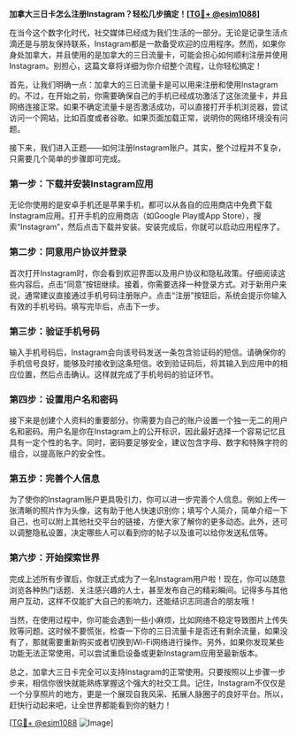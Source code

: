 **加拿大三日卡怎么注册Instagram？轻松几步搞定！[[TG💪+ @esim1088](https://t.me/s/esim1088)]**

在当今这个数字化时代，社交媒体已经成为我们生活的一部分。无论是记录生活点滴还是与朋友保持联系，Instagram都是一款备受欢迎的应用程序。然而，如果你身处加拿大，并且使用的是加拿大的三日流量卡，可能会担心如何顺利注册并使用Instagram。别担心，这篇文章将详细为你介绍整个流程，让你轻松搞定！

首先，让我们明确一点：加拿大的三日流量卡是可以用来注册和使用Instagram的。不过，在开始之前，你需要确保自己的手机已经成功激活了这张流量卡，并且网络连接正常。如果不确定流量卡是否激活成功，可以直接打开手机浏览器，尝试访问一个网站，比如百度或者谷歌。如果页面加载正常，说明你的网络环境没有问题。

接下来，我们进入正题——如何注册Instagram账户。其实，整个过程并不复杂，只需要几个简单的步骤即可完成。

### 第一步：下载并安装Instagram应用

无论你使用的是安卓手机还是苹果手机，都可以从各自的应用商店中免费下载Instagram应用。打开手机的应用商店（如Google Play或App Store），搜索“Instagram”，然后点击下载并安装。安装完成后，你就可以启动应用程序了。

### 第二步：同意用户协议并登录

首次打开Instagram时，你会看到欢迎界面以及用户协议和隐私政策。仔细阅读这些内容后，点击“同意”按钮继续。接着，你需要选择一种登录方式。对于新用户来说，通常建议直接通过手机号码注册账户。点击“注册”按钮后，系统会提示你输入有效的手机号码。填写完毕后，点击下一步。

### 第三步：验证手机号码

输入手机号码后，Instagram会向该号码发送一条包含验证码的短信。请确保你的手机信号良好，能够及时接收到这条短信。收到验证码后，将其输入到应用中的相应位置，然后点击确认。这样就完成了手机号码的验证环节。

### 第四步：设置用户名和密码

接下来是创建个人资料的重要部分。你需要为自己的账户设置一个独一无二的用户名和密码。用户名是你在Instagram上的公开标识，因此最好选择一个容易记忆且具有一定个性的名字。同时，密码要足够安全，建议包含字母、数字和特殊字符的组合，以提高账户的安全性。

### 第五步：完善个人信息

为了使你的Instagram账户更具吸引力，你可以进一步完善个人信息。例如上传一张清晰的照片作为头像，这有助于他人快速识别你；填写个人简介，简单介绍一下自己，也可以附上其他社交平台的链接，方便大家了解你的更多动态。此外，还可以调整隐私设置，决定哪些人可以看到你的帖子以及谁可以给你发送私信等。

### 第六步：开始探索世界

完成上述所有步骤后，你就正式成为了一名Instagram用户啦！现在，你可以随意浏览各种热门话题、关注感兴趣的人士，甚至发布自己的精彩瞬间。记得多与其他用户互动，这样不仅能扩大自己的影响力，还能结识志同道合的朋友哦！

当然，在使用过程中，你可能会遇到一些小麻烦，比如网络不稳定导致图片上传失败等问题。这时候不要慌张，检查一下你的三日流量卡是否还有剩余流量，如果没有了，那就需要重新购买或者切换到Wi-Fi网络进行操作。另外，如果你发现某些功能无法正常使用，可以尝试重启设备或更新Instagram应用至最新版本。

总之，加拿大三日卡完全可以支持Instagram的正常使用。只要按照以上步骤一步步来，相信你很快就能熟练掌握这个强大的社交工具。记住，Instagram不仅仅是一个分享照片的地方，更是一个展现自我风采、拓展人脉圈子的良好平台。所以，赶快行动起来吧，让全世界都能看到你的魅力！

[[TG💪+ @esim1088](https://t.me/s/esim1088) ![Image](https://i.postimg.cc/4NQfJmqS/Snipaste-2025-05-13-00-14-12.png)]